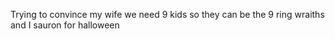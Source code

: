 Trying to convince my wife we need 9 kids so they can be the 9 ring wraiths and I sauron for halloween

